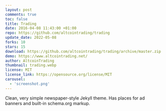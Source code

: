 ```yaml
---
layout: post
comments: true
toc: false
title: Trading
date: 2016-04-08 11:43:00 +01:00
repo: https://github.com/altcointrading/trading
update_date: 2022-05-08
forks: 10
stars: 15
download: https://github.com/altcointrading/trading/archive/master.zip
demo: https://www.altcointrading.net/
author: AltcoinTrading
thumbnail: trading.webp
license: MIT
license_link: https://opensource.org/license/MIT
carousel:
  - 'screenshot.png'
---
```


Clean, very simple newspaper-style Jekyll theme. Has places for ad banners and built-in schema.org markup.
